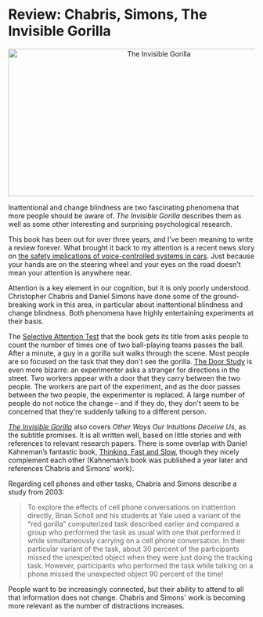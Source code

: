 # Review: Chabris, Simons, The Invisible Gorilla

<p align="center"><img class="aligncenter size-full wp-image-2408" alt="The Invisible Gorilla" src="https://media.eagereyes.org/wp-content/uploads/2013/06/invisible-gorilla.jpg" width="600" height="301" /></p>

Inattentional and change blindness are two fascinating phenomena that more people should be aware of. <em>The Invisible Gorilla</em> describes them as well as some other interesting and surprising psychological research.

This book has been out for over three years, and I’ve been meaning to write a review forever. What brought it back to my attention is a recent news story on <a href="http://www.nytimes.com/2013/06/13/business/voice-activated-in-car-systems-are-called-risky.html">the safety implications of voice-controlled systems in cars</a>. Just because your hands are on the steering wheel and your eyes on the road doesn’t mean your attention is anywhere near.

Attention is a key element in our cognition, but it is only poorly understood. Christopher Chabris and Daniel Simons have done some of the ground-breaking work in this area, in particular about inattentional blindness and change blindness. Both phenomena have highly entertaining experiments at their basis.

The <a href="http://www.youtube.com/watch?v=vJG698U2Mvo">Selective Attention Test</a> that the book gets its title from asks people to count the number of times one of two ball-playing teams passes the ball. After a minute, a guy in a gorilla suit walks through the scene. Most people are so focused on the task that they don't see the gorilla. <a href="http://www.youtube.com/watch?v=FWSxSQsspiQ">The Door Study</a> is even more bizarre: an experimenter asks a stranger for directions in the street. Two workers appear with a door that they carry between the two people. The workers are part of the experiment, and as the door passes between the two people, the experimenter is replaced. A large number of people do not notice the change – and if they do, they don't seem to be concerned that they're suddenly talking to a different person.

<em><a href="http://www.theinvisiblegorilla.com">The Invisible Gorilla</a></em> also covers <em>Other Ways Our Intuitions Deceive Us</em>, as the subtitle promises. It is all written well, based on little stories and with references to relevant research papers. There is some overlap with Daniel Kahneman’s fantastic book, <a href="http://www.amazon.com/gp/product/0374533555">Thinking, Fast and Slow</a>, though they nicely complement each other (Kahneman’s book was published a year later and references Chabris and Simons’ work).

Regarding cell phones and other tasks, Chabris and Simons describe a study from 2003:

>	To explore the effects of cell phone conversations on inattention directly, Brian Scholl and his students at Yale used a variant of the “red gorilla” computerized task described earlier and compared a group who performed the task as usual with one that performed it while simultaneously carrying on a cell phone conversation. In their particular variant of the task, about 30 percent of the participants missed the unexpected object when they were just doing the tracking task. However, participants who performed the task while talking on a phone missed the unexpected object 90 percent of the time!

People want to be increasingly connected, but their ability to attend to all that information does not change. Chabris and Simons' work is becoming more relevant as the number of distractions increases.
